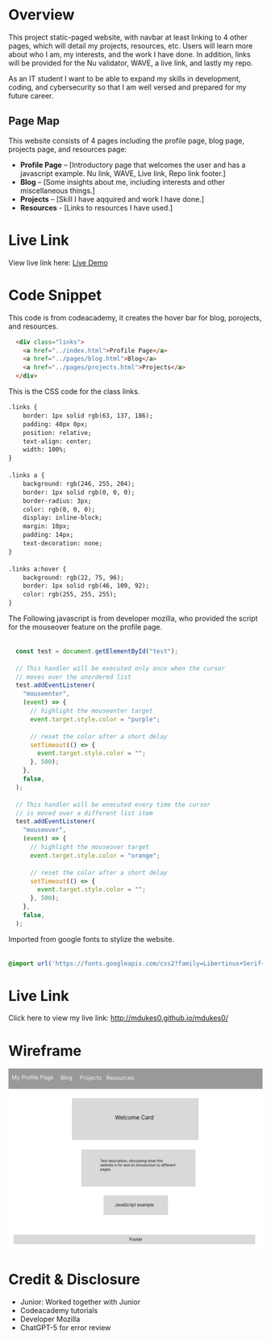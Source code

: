 # Overview
This project static-paged  website, with navbar at least linking to 4 other pages, which will detail my projects, resources, etc. Users will learn more about who I am, my interests, and the work I have done. In addition, links will be provided for the Nu validator, WAVE, a live link, and lastly my repo.

As an IT student I want to be able to expand my skills in development, coding, and cybersecurity so that I am well versed and prepared for my future career.

## Page Map

This website consists of 4 pages including the profile page, blog page, projects page, and resources page:

- **Profile Page** – [Introductory page that welcomes the user and has a javascript example. Nu link, WAVE, Live link, Repo link footer.]  
- **Blog** – [Some insights about me, including interests and other miscellaneous things.]  
- **Projects** – [Skill I have aqquired and work I have done.]  
- **Resources** - [Links to resources I have used.]
 

# Live Link

View live link here: [Live Demo](https://mdukes0.github.io/mdukes0/)

# Code Snippet

This code is from codeacademy, it creates the hover bar for blog, porojects, and resources.

<!-- Codeacademy -->

```html
  <div class="links">
    <a href="../index.html">Profile Page</a>
    <a href="../pages/blog.html">Blog</a>
    <a href="../pages/projects.html">Projects</a>
  </div>
```

This is the CSS code for the class links.

  <!-- CSS for codeacademy -->

```html
.links {
	border: 1px solid rgb(63, 137, 186);
	padding: 40px 0px;
	position: relative;
	text-align: center;
	width: 100%;
}

.links a {
	background: rgb(246, 255, 204);
	border: 1px solid rgb(0, 0, 0);
	border-radius: 3px;
	color: rgb(0, 0, 0);
	display: inline-block;
	margin: 10px;
	padding: 14px;
	text-decoration: none;
}

.links a:hover {
	background: rgb(22, 75, 96);
	border: 1px solid rgb(46, 109, 92);
	color: rgb(255, 255, 255);
}
```

The Following javascript is from developer mozilla, who provided the script for the mouseover feature on the profile page. 

```Javascript

  const test = document.getElementById("test");

  // This handler will be executed only once when the cursor
  // moves over the unordered list
  test.addEventListener(
    "mouseenter",
    (event) => {
      // highlight the mouseenter target
      event.target.style.color = "purple";

      // reset the color after a short delay
      setTimeout(() => {
        event.target.style.color = "";
      }, 500);
    },
    false,
  );

  // This handler will be executed every time the cursor
  // is moved over a different list item
  test.addEventListener(
    "mouseover",
    (event) => {
      // highlight the mouseover target
      event.target.style.color = "orange";

      // reset the color after a short delay
      setTimeout(() => {
        event.target.style.color = "";
      }, 500);
    },
    false,
  );

```

Imported from google fonts to stylize the website.

```css

@import url('https://fonts.googleapis.com/css2?family=Libertinus+Serif+Display&family=Space+Mono:ital,wght@0,400;0,700;1,400;1,700&display=swap');


```
# Live Link

Click here to view my live link: http://mdukes0.github.io/mdukes0/

# Wireframe

![Profile Wireframe](./docs/images/profile-wireframe.png)


# Credit & Disclosure

- Junior: Worked together with Junior
- Codeacademy tutorials
- Developer Mozilla
- ChatGPT-5 for error review


